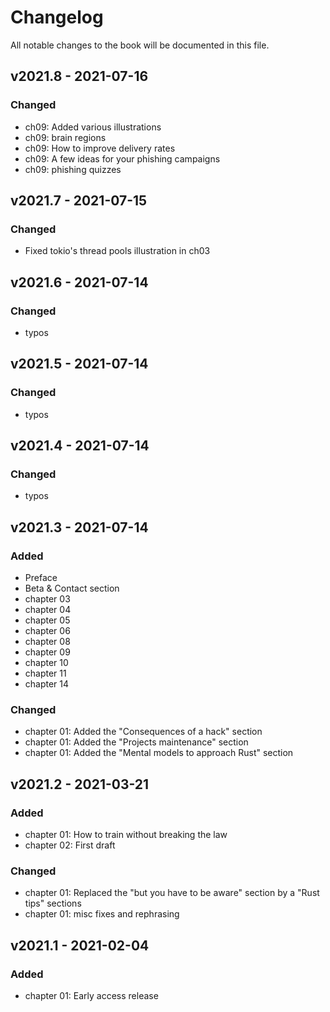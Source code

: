 # Changelog

All notable changes to the book will be documented in this file.

## v2021.8 - 2021-07-16


### Changed

* ch09: Added various illustrations
* ch09: brain regions
* ch09: How to improve delivery rates
* ch09: A few ideas for your phishing campaigns
* ch09: phishing quizzes

## v2021.7 - 2021-07-15

### Changed

* Fixed tokio's thread pools illustration in ch03



## v2021.6 - 2021-07-14

### Changed

* typos



## v2021.5 - 2021-07-14

### Changed

* typos



## v2021.4 - 2021-07-14

### Changed

* typos



## v2021.3 - 2021-07-14

### Added

* Preface
* Beta & Contact section
* chapter 03
* chapter 04
* chapter 05
* chapter 06
* chapter 08
* chapter 09
* chapter 10
* chapter 11
* chapter 14

### Changed

* chapter 01: Added the "Consequences of a hack" section
* chapter 01: Added the "Projects maintenance" section
* chapter 01: Added the "Mental models to approach Rust" section



## v2021.2 - 2021-03-21

### Added

* chapter 01: How to train without breaking the law
* chapter 02: First draft

### Changed

* chapter 01: Replaced the "but you have to be aware" section by a "Rust tips" sections
* chapter 01: misc fixes and rephrasing



## v2021.1 - 2021-02-04

### Added

* chapter 01: Early access release
